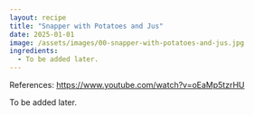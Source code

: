 ```yaml
---
layout: recipe
title: "Snapper with Potatoes and Jus"
date: 2025-01-01
image: /assets/images/00-snapper-with-potatoes-and-jus.jpg
ingredients:
  - To be added later.
---
```


References: https://www.youtube.com/watch?v=oEaMp5tzrHU

To be added later.